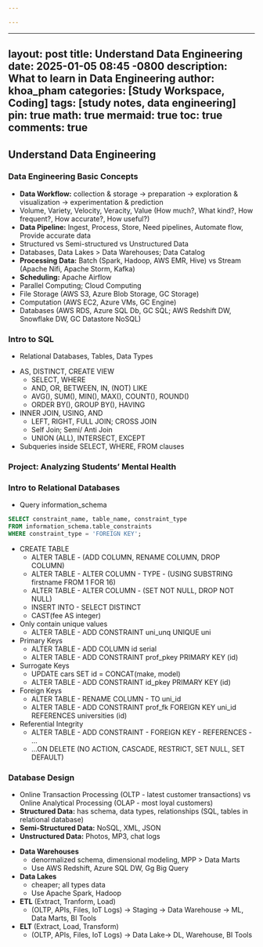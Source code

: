 ```yaml
---

---
```

---
layout: post
title: Understand Data Engineering
date: 2025-01-05 08:45 -0800
description: What to learn in Data Engineering
author: khoa_pham
categories: [Study Workspace, Coding]
tags: [study notes, data engineering]
pin: true
math: true
mermaid: true
toc: true
comments: true
---
## Understand Data Engineering

### Data Engineering Basic Concepts
- **Data Workflow:** collection & storage -> preparation -> exploration & visualization -> experimentation & prediction
- Volume, Variety, Velocity, Veracity, Value (How much?, What kind?, How frequent?, How accurate?, How useful?)
- **Data Pipeline:** Ingest, Process, Store, Need pipelines, Automate flow, Provide accurate data
- Structured vs Semi-structured vs Unstructured Data
- Databases, Data Lakes > Data Warehouses; Data Catalog
- **Processing Data:** Batch (Spark, Hadoop, AWS EMR, Hive) vs Stream (Apache Nifi, Apache Storm, Kafka)
- **Scheduling:** Apache Airflow
- Parallel Computing; Cloud Computing
- File Storage (AWS S3, Azure Blob Storage, GC Storage)
- Computation (AWS EC2, Azure VMs, GC Engine)
- Databases (AWS RDS, Azure SQL Db, GC SQL; AWS Redshift DW, Snowflake DW, GC Datastore NoSQL)

### Intro to SQL
- Relational Databases, Tables, Data Types
* AS, DISTINCT, CREATE VIEW
    - SELECT, WHERE
    - AND, OR, BETWEEN, IN, (NOT) LIKE
    - AVG(), SUM(), MIN(), MAX(), COUNT(), ROUND()
    - ORDER BY(), GROUP BY(), HAVING
* INNER JOIN, USING, AND
    - LEFT, RIGHT, FULL JOIN; CROSS JOIN
    - Self Join; Semi/ Anti Join
    - UNION (ALL), INTERSECT, EXCEPT
* Subqueries inside SELECT, WHERE, FROM clauses

### Project: Analyzing Students’ Mental Health

### Intro to Relational Databases
- Query information_schema
```SQL
SELECT constraint_name, table_name, constraint_type
FROM information_schema.table_constraints
WHERE constraint_type = 'FOREIGN KEY';
```
* CREATE TABLE
    - ALTER TABLE - (ADD COLUMN, RENAME COLUMN, DROP COLUMN)
    - ALTER TABLE - ALTER COLUMN - TYPE - (USING SUBSTRING firstname FROM 1 FOR 16)
    - ALTER TABLE - ALTER COLUMN - (SET NOT NULL, DROP NOT NULL)
    - INSERT INTO - SELECT DISTINCT
    - CAST(fee AS integer)
* Only contain unique values
    - ALTER TABLE - ADD CONSTRAINT uni_unq UNIQUE uni
* Primary Keys
    - ALTER TABLE - ADD COLUMN id serial
    - ALTER TABLE - ADD CONSTRAINT prof_pkey PRIMARY KEY (id)
* Surrogate Keys
    - UPDATE cars SET id = CONCAT(make, model)
    - ALTER TABLE - ADD CONSTRAINT id_pkey PRIMARY KEY (id)
* Foreign Keys
    - ALTER TABLE - RENAME COLUMN - TO uni_id
    - ALTER TABLE - ADD CONSTRAINT prof_fk FOREIGN KEY uni_id REFERENCES universities (id)
* Referential Integrity
    - ALTER TABLE - ADD CONSTRAINT - FOREIGN KEY - REFERENCES - …
    - …ON DELETE (NO ACTION, CASCADE, RESTRICT, SET NULL, SET DEFAULT)

### Database Design
- Online Transaction Processing (OLTP - latest customer transactions) vs Online Analytical Processing (OLAP - most loyal customers)
- **Structured Data:** has schema, data types, relationships (SQL, tables in relational database)
- **Semi-Structured Data:** NoSQL, XML, JSON
- **Unstructured Data:** Photos, MP3, chat logs
* **Data Warehouses**
    - denormalized schema, dimensional modeling, MPP > Data Marts
    - Use AWS Redshift, Azure SQL DW, Gg Big Query
* **Data Lakes** 
    - cheaper; all types data
    - Use Apache Spark, Hadoop
* **ETL** (Extract, Tranform, Load)
    - (OLTP, APIs, Files, IoT Logs) -> Staging -> Data Warehouse -> ML, Data Marts, BI Tools
* **ELT** (Extract, Load, Transform)
    - (OLTP, APIs, Files, IoT Logs) -> Data Lake-> DL, Warehouse, BI Tools
